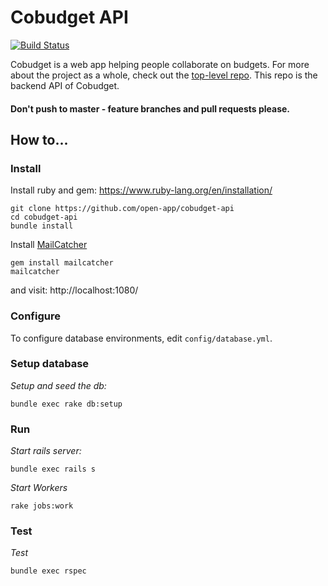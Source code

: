 # Cobudget API

[![Build Status](https://travis-ci.org/cobudget/cobudget-api.svg?branch=master)](https://travis-ci.org/open-app/cobudget-api)

Cobudget is a web app helping people collaborate on budgets. For more about the project as a whole, check out the [top-level repo](https://github.com/open-app/cobudget). This repo is the backend API of Cobudget.

#### Don't push to master - feature branches and pull requests please.

## How to...

### Install

Install ruby and gem: https://www.ruby-lang.org/en/installation/

```
git clone https://github.com/open-app/cobudget-api
cd cobudget-api
bundle install
```

Install [MailCatcher](http://mailcatcher.me/)

```
gem install mailcatcher
mailcatcher
```

and visit: http://localhost:1080/

### Configure

To configure database environments, edit `config/database.yml`.

### Setup database

*Setup and seed the db:*

```
bundle exec rake db:setup
```

### Run

*Start rails server:*

```
bundle exec rails s
```

*Start Workers*

```
rake jobs:work
```

### Test

*Test*

```
bundle exec rspec
```
